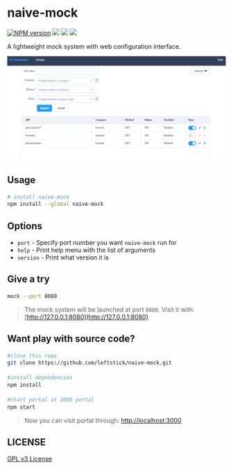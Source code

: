 naive-mock
==========================

[![NPM version][npm-image]][npm-url]
![][david-url]
![][dt-url]
![][license-url]

A lightweight mock system with web configuration interface.

![](./docs/img/preview.png)

## Usage ##

```bash
# install naive-mock 
npm install --global naive-mock
```

## Options ##

- `port` - Specify port number you want `naive-mock` run for
- `help` - Print help menu with the list of arguments
- `version` - Print what version it is

## Give a try ##

```bash
mock --port 8080
```

>The mock system will be launched at port `8080`. Visit it with: [http://127.0.0.1:8080](http://127.0.0.1:8080)


## Want play with source code? ##


```bash
#clone this repo
git clone https://github.com/leftstick/naive-mock.git

#install dependencies
npm install

#start portal at 3000 portal
npm start
```

>Now you can visit portal through: [http://localhost:3000](http://localhost:3000)


## LICENSE ##

[GPL v3 License](https://raw.githubusercontent.com/leftstick/naive-mock/master/LICENSE)


[npm-url]: https://npmjs.org/package/naive-mock
[npm-image]: https://badge.fury.io/js/naive-mock.png
[david-url]: https://david-dm.org/leftstick/naive-mock.png
[dt-url]:https://img.shields.io/npm/dt/naive-mock.svg
[license-url]:https://img.shields.io/npm/l/naive-mock.svg
